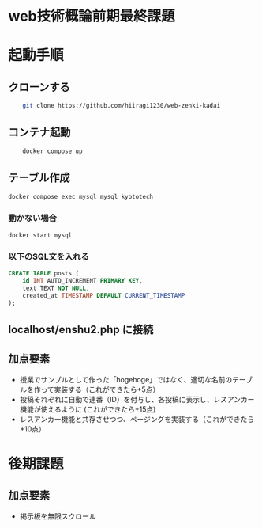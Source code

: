 # web技術概論前期最終課題

# 起動手順

## クローンする
```bash
    git clone https://github.com/hiiragi1230/web-zenki-kadai
```

## コンテナ起動

```bash
    docker compose up 
``` 

## テーブル作成

```bash
docker compose exec mysql mysql kyototech
```
### 動かない場合
```
docker start mysql
```

### 以下のSQL文を入れる

```sql
CREATE TABLE posts (
    id INT AUTO_INCREMENT PRIMARY KEY,
    text TEXT NOT NULL,
    created_at TIMESTAMP DEFAULT CURRENT_TIMESTAMP
); 
```

## localhost/enshu2.php に接続

## 加点要素
- 授業でサンプルとして作った「hogehoge」ではなく、適切な名前のテーブルを作って実装する（これができたら+5点）
- 投稿それぞれに自動で連番（ID）を付与し、各投稿に表示し、レスアンカー機能が使えるように (これができたら+15点)
- レスアンカー機能と共存させつつ、ページングを実装する（これができたら+10点）

# 後期課題

## 加点要素
- 掲示板を無限スクロール
